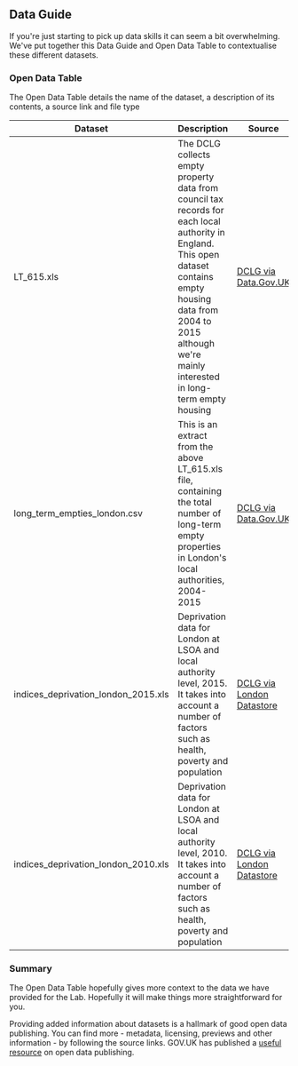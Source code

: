 ## Data Guide

If you're just starting to pick up data skills it can seem a bit overwhelming. We've put together this Data Guide and Open Data Table to contextualise these different datasets.

### Open Data Table
The Open Data Table details the name of the dataset, a description of its contents, a source link and file type

Dataset | Description | Source | File Type |
--- | --- | --- | --- |
LT_615.xls | The DCLG collects empty property data from council tax records for each local authority in England. This open dataset contains empty housing data from 2004 to 2015 although we're mainly interested in long-term empty housing | [DCLG via Data.Gov.UK](https://www.gov.uk/government/statistical-data-sets/live-tables-on-dwelling-stock-including-vacants) | .xls (Excel) |
long_term_empties_london.csv | This is an extract from the above LT_615.xls file, containing the total number of long-term empty properties in London's local authorities, 2004-2015 | [DCLG via Data.Gov.UK](https://www.gov.uk/government/statistical-data-sets/live-tables-on-dwelling-stock-including-vacants) | .csv (Comma Separated Values) |
indices_deprivation_london_2015.xls | Deprivation data for London at LSOA and local authority level, 2015. It takes into account a number of factors such as health, poverty and population | [DCLG via London Datastore](http://data.london.gov.uk/dataset/indices-of-deprivation-2015) | .xls (Excel) |
indices_deprivation_london_2010.xls | Deprivation data for London at LSOA and local authority level, 2010. It takes into account a number of factors such as health, poverty and population | [DCLG via London Datastore](http://data.london.gov.uk/dataset/indices-deprivation-2010) | .xls (Excel) |

### Summary
The Open Data Table hopefully gives more context to the data we have provided for the Lab. Hopefully it will make things more straightforward for you. 

Providing added information about datasets is a hallmark of good open data publishing. You can find more - metadata, licensing, previews and other information - by following the source links. GOV.UK has published a [useful resource](https://www.gov.uk/service-manual/technology/open-data.html) on open data publishing.

